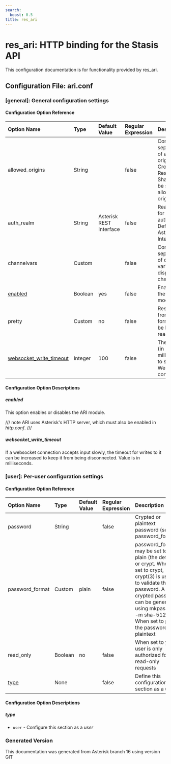 ```yaml
---
search:
  boost: 0.5
title: res_ari
---
```


# res_ari: HTTP binding for the Stasis API

This configuration documentation is for functionality provided by res_ari.

## Configuration File: ari.conf

### [general]: General configuration settings

#### Configuration Option Reference

| Option Name | Type | Default Value | Regular Expression | Description | Since |
|:---|:---|:---|:---|:---|:---| 
| allowed_origins| String| | false| Comma separated list of allowed origins, for Cross-Origin Resource Sharing. May be set to * to allow all origins.| |
| auth_realm| String| Asterisk REST Interface| false| Realm to use for authentication. Defaults to Asterisk REST Interface.| |
| channelvars| Custom| | false| Comma separated list of channel variables to display in channel json.| |
| [enabled](#enabled)| Boolean| yes| false| Enable/disable the ARI module| |
| pretty| Custom| no| false| Responses from ARI are formatted to be human readable| |
| [websocket_write_timeout](#websocket_write_timeout)| Integer| 100| false| The timeout (in milliseconds) to set on WebSocket connections.| |


#### Configuration Option Descriptions

##### enabled

This option enables or disables the ARI module.<br>


/// note
ARI uses Asterisk's HTTP server, which must also be enabled in *http.conf*.
///


##### websocket_write_timeout

If a websocket connection accepts input slowly, the timeout for writes to it can be increased to keep it from being disconnected. Value is in milliseconds.<br>


### [user]: Per-user configuration settings

#### Configuration Option Reference

| Option Name | Type | Default Value | Regular Expression | Description | Since |
|:---|:---|:---|:---|:---|:---| 
| password| String| | false| Crypted or plaintext password (see password_format)| |
| password_format| Custom| plain| false| password_format may be set to plain (the default) or crypt. When set to crypt, crypt(3) is used to validate the password. A crypted password can be generated using mkpasswd -m sha-512. When set to plain, the password is in plaintext| |
| read_only| Boolean| no| false| When set to yes, user is only authorized for read-only requests| |
| [type](#type)| None| | false| Define this configuration section as a user.| |


#### Configuration Option Descriptions

##### type


* `user` - Configure this section as a _user_<br>


### Generated Version

This documentation was generated from Asterisk branch 16 using version GIT 